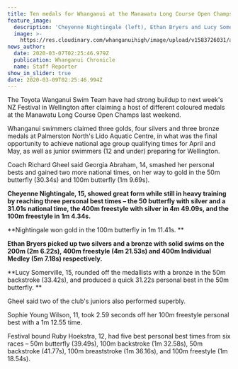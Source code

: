 ```yaml
---
title: Ten medals for Whanganui at the Manawatu Long Course Open Champs
feature_image:
  description: 'Cheyenne Nightingale (left), Ethan Bryers and Lucy Somerville.'
  image: >-
    https://res.cloudinary.com/whanganuihigh/image/upload/v1583726031/all-three.jpg
news_author:
  date: 2020-03-07T02:25:46.979Z
  publication: Whanganui Chronicle
  name: Staff Reporter
show_in_slider: true
date: 2020-03-09T02:25:46.994Z
---
```

The Toyota Wanganui Swim Team have had strong buildup to next week's NZ Festival in Wellington after claiming a host of different coloured medals at the Manawatu Long Course Open Champs last weekend.

Whanganui swimmers claimed three golds, four silvers and three bronze medals at Palmerston North's Lido Aquatic Centre, in what was the final opportunity to achieve national age group qualifying times for April and May, as well as junior swimmers (12 and under) preparing for Wellington.

Coach Richard Gheel said Georgia Abraham, 14, smashed her personal bests and gained two more national times, on her way to gold in the 50m butterfly (30.34s) and 100m butterfly (1m 9.69s).

**Cheyenne Nightingale, 15, showed great form while still in heavy training by reaching three personal best times – the 50 butterfly with silver and a 31.01s national time, the 400m freestyle with silver in 4m 49.09s, and the 100m freestyle in 1m 4.34s.**

**Nightingale won gold in the 100m butterfly in 1m 11.41s.**

**Ethan Bryers picked up two silvers and a bronze with solid swims on the 200m (2m 6.22s), 400m freestyle (4m 21.53s) and 400m Individual Medley (5m 7.18s) respectively.**

**Lucy Somerville, 15, rounded off the medallists with a bronze in the 50m backstroke (33.42s), and produced a quick 31.22s personal best in the 50m butterfly.**

Gheel said two of the club's juniors also performed superbly.

Sophie Young Wilson, 11, took 2.59 seconds off her 100m freestyle personal best with a 1m 12.55 time.

Festival bound Ruby Hoekstra, 12, had five best personal best times from six races – 50m butterfly (39.49s), 100m backstroke (1m 32.58s), 50m backstroke (41.77s), 100m breaststroke (1m 36.16s), and 100m freestyle (1m 18.54s).
